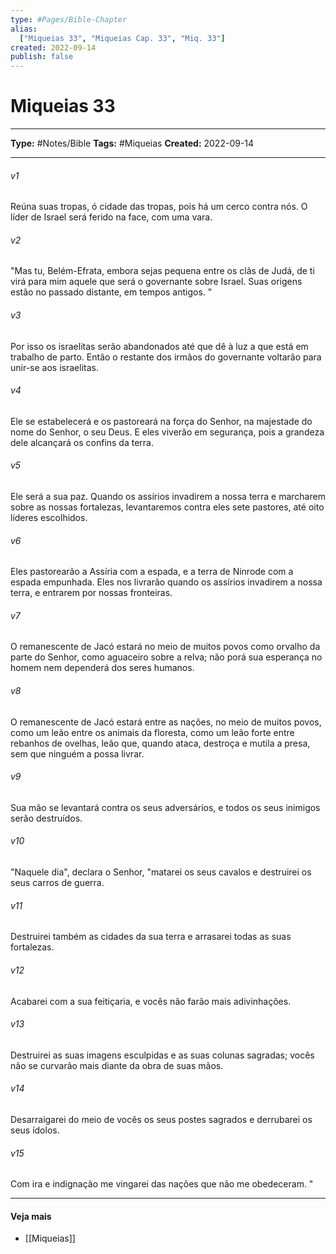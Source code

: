 ```yaml
---
type: #Pages/Bible-Chapter
alias:
  ["Miqueias 33", "Miqueias Cap. 33", "Miq. 33"]
created: 2022-09-14
publish: false
---
```


# Miqueias 33

---

**Type:** #Notes/Bible
**Tags:** #Miqueias
**Created:** 2022-09-14

---

###### v1
Reúna suas tropas, ó cidade das tropas, pois há um cerco contra nós. O líder de Israel será ferido na face, com uma vara.
###### v2
"Mas tu, Belém-Efrata, embora sejas pequena entre os clãs de Judá, de ti virá para mim aquele que será o governante sobre Israel. Suas origens estão no passado distante, em tempos antigos. "
###### v3
Por isso os israelitas serão abandonados até que dê à luz a que está em trabalho de parto. Então o restante dos irmãos do governante voltarão para unir-se aos israelitas.
###### v4
Ele se estabelecerá e os pastoreará na força do Senhor, na majestade do nome do Senhor, o seu Deus. E eles viverão em segurança, pois a grandeza dele alcançará os confins da terra.
###### v5
Ele será a sua paz. Quando os assírios invadirem a nossa terra e marcharem sobre as nossas fortalezas, levantaremos contra eles sete pastores, até oito líderes escolhidos.
###### v6
Eles pastorearão a Assíria com a espada, e a terra de Ninrode com a espada empunhada. Eles nos livrarão quando os assírios invadirem a nossa terra, e entrarem por nossas fronteiras.
###### v7
O remanescente de Jacó estará no meio de muitos povos como orvalho da parte do Senhor, como aguaceiro sobre a relva; não porá sua esperança no homem nem dependerá dos seres humanos.
###### v8
O remanescente de Jacó estará entre as nações, no meio de muitos povos, como um leão entre os animais da floresta, como um leão forte entre rebanhos de ovelhas, leão que, quando ataca, destroça e mutila a presa, sem que ninguém a possa livrar.
###### v9
Sua mão se levantará contra os seus adversários, e todos os seus inimigos serão destruídos.
###### v10
"Naquele dia", declara o Senhor, "matarei os seus cavalos e destruirei os seus carros de guerra.
###### v11
Destruirei também as cidades da sua terra e arrasarei todas as suas fortalezas.
###### v12
Acabarei com a sua feitiçaria, e vocês não farão mais adivinhações.
###### v13
Destruirei as suas imagens esculpidas e as suas colunas sagradas; vocês não se curvarão mais diante da obra de suas mãos.
###### v14
Desarraigarei do meio de vocês os seus postes sagrados e derrubarei os seus ídolos.
###### v15
Com ira e indignação me vingarei das nações que não me obedeceram. "  


---

#### Veja mais

- [[Miqueias]]
